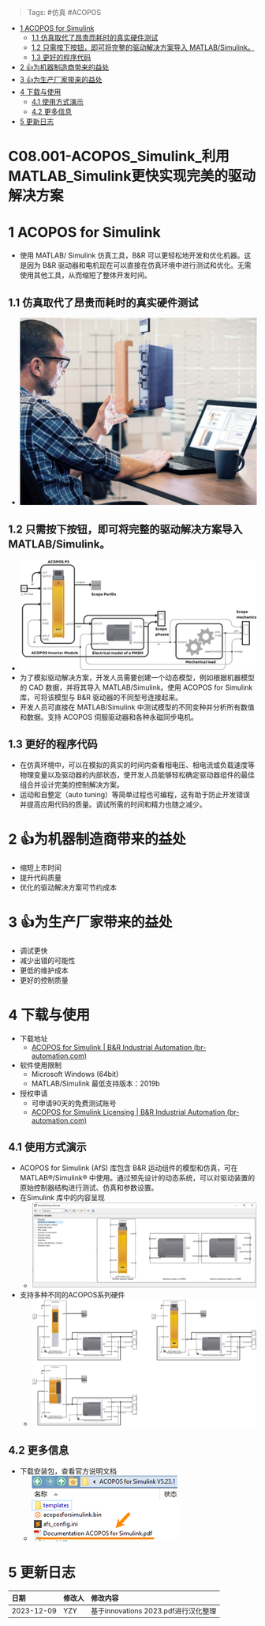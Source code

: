 > Tags: #仿真 #ACOPOS

- [1 ACOPOS for Simulink](#1%20ACOPOS%20for%20Simulink)
	- [1.1 仿真取代了昂贵而耗时的真实硬件测试](#1.1%20%E4%BB%BF%E7%9C%9F%E5%8F%96%E4%BB%A3%E4%BA%86%E6%98%82%E8%B4%B5%E8%80%8C%E8%80%97%E6%97%B6%E7%9A%84%E7%9C%9F%E5%AE%9E%E7%A1%AC%E4%BB%B6%E6%B5%8B%E8%AF%95)
	- [1.2 只需按下按钮，即可将完整的驱动解决方案导入 MATLAB/Simulink。](#1.2%20%E5%8F%AA%E9%9C%80%E6%8C%89%E4%B8%8B%E6%8C%89%E9%92%AE%EF%BC%8C%E5%8D%B3%E5%8F%AF%E5%B0%86%E5%AE%8C%E6%95%B4%E7%9A%84%E9%A9%B1%E5%8A%A8%E8%A7%A3%E5%86%B3%E6%96%B9%E6%A1%88%E5%AF%BC%E5%85%A5%20MATLAB/Simulink%E3%80%82)
	- [1.3 更好的程序代码](#1.3%20%E6%9B%B4%E5%A5%BD%E7%9A%84%E7%A8%8B%E5%BA%8F%E4%BB%A3%E7%A0%81)
- [2 👍为机器制造商带来的益处](#2%20%F0%9F%91%8D%E4%B8%BA%E6%9C%BA%E5%99%A8%E5%88%B6%E9%80%A0%E5%95%86%E5%B8%A6%E6%9D%A5%E7%9A%84%E7%9B%8A%E5%A4%84)
- [3 👍为生产厂家带来的益处](#3%20%F0%9F%91%8D%E4%B8%BA%E7%94%9F%E4%BA%A7%E5%8E%82%E5%AE%B6%E5%B8%A6%E6%9D%A5%E7%9A%84%E7%9B%8A%E5%A4%84)
- [4 下载与使用](#4%20%E4%B8%8B%E8%BD%BD%E4%B8%8E%E4%BD%BF%E7%94%A8)
	- [4.1 使用方式演示](#4.1%20%E4%BD%BF%E7%94%A8%E6%96%B9%E5%BC%8F%E6%BC%94%E7%A4%BA)
	- [4.2 更多信息](#4.2%20%E6%9B%B4%E5%A4%9A%E4%BF%A1%E6%81%AF)
- [5 更新日志](#5%20%E6%9B%B4%E6%96%B0%E6%97%A5%E5%BF%97)

# C08.001-ACOPOS_Simulink_利用MATLAB_Simulink更快实现完美的驱动解决方案

# 1 ACOPOS for Simulink

- 使用 MATLAB/ Simulink 仿真工具，B&R 可以更轻松地开发和优化机器。这是因为 B&R 驱动器和电机现在可以直接在仿真环境中进行测试和优化。无需使用其他工具，从而缩短了整体开发时间。

## 1.1 仿真取代了昂贵而耗时的真实硬件测试

- ![](FILES/001ACOPOS_Simulink_利用MATLAB_Simulink更快实现完美的驱动解决方案/image-20231209154455802.png)

## 1.2 只需按下按钮，即可将完整的驱动解决方案导入 MATLAB/Simulink。

- ![](FILES/001ACOPOS_Simulink_利用MATLAB_Simulink更快实现完美的驱动解决方案/image-20231209154540685.png)
- 为了模拟驱动解决方案，开发人员需要创建一个动态模型，例如根据机器模型的 CAD 数据，并将其导入 MATLAB/Simulink。使用 ACOPOS for Simulink 库，可将该模型与 B&R 驱动器的不同型号连接起来。
- 开发人员可直接在 MATLAB/Simulink 中测试模型的不同变种并分析所有数值和数据。支持 ACOPOS 伺服驱动器和各种永磁同步电机。

## 1.3 更好的程序代码

- 在仿真环境中，可以在模拟的真实的时间内查看相电压、相电流或负载速度等物理变量以及驱动器的内部状态，使开发人员能够轻松确定驱动器组件的最佳组合并设计完美的控制解决方案。
- 运动和自整定（auto tuning）等简单过程也可编程，这有助于防止开发错误并提高应用代码的质量。调试所需的时间和精力也随之减少。

# 2 👍为机器制造商带来的益处

- 缩短上市时间
- 提升代码质量
- 优化的驱动解决方案可节约成本

# 3 👍为生产厂家带来的益处

- 调试更快
- 减少出错的可能性
- 更低的维护成本
- 更好的控制质量

# 4 下载与使用

- 下载地址
    - [ACOPOS for Simulink | B&R Industrial Automation (br-automation.com)](https://www.br-automation.com/en/downloads/software/simulation/libraries-for-matlabsimulink/acopos-for-simulink/)
- 软件使用限制
    - Microsoft Windows (64bit)
    - MATLAB/Simulink 最低支持版本：2019b
- 授权申请
    - 可申请90天的免费测试账号
    - [ACOPOS for Simulink Licensing | B&R Industrial Automation (br-automation.com)](https://www.br-automation.com/en/service/software-registration/acopos-for-simulink-licensing/)

## 4.1 使用方式演示

- ACOPOS for Simulink (AfS) 库包含 B&R 运动组件的模型和仿真，可在 MATLAB®/Simulink® 中使用。通过预先设计的动态系统，可以对驱动装置的原始控制器结构进行测试、仿真和参数设置。
- 在Simulink 库中的内容呈现
    - ![](FILES/001ACOPOS_Simulink_利用MATLAB_Simulink更快实现完美的驱动解决方案/image-20231209155923657.png)
- 支持多种不同的ACOPOS系列硬件
    - ![](FILES/001ACOPOS_Simulink_利用MATLAB_Simulink更快实现完美的驱动解决方案/image-20231209160159518.png)

## 4.2 更多信息

- 下载安装包，查看官方说明文档
    - ![](FILES/001ACOPOS_Simulink_利用MATLAB_Simulink更快实现完美的驱动解决方案/image-20231209160534886.png)

# 5 更新日志

| 日期         | 修改人 | 修改内容                         |
| :--------- | :-- | :--------------------------- |
| 2023-12-09 | YZY | 基于innovations 2023.pdf进行汉化整理 |
